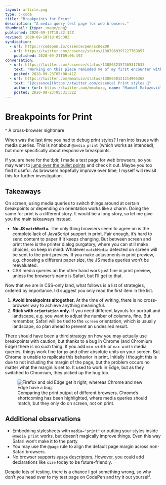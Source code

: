 ```yaml
---
layout: article.pug
type: c-code
title: "Breakpoints for Print"
description: "A media query test page for web browsers."
thumbnail: {type: image/png}
published: 2020-09-17T18:32:12Z
revised: 2020-09-18T19:05:30Z
syndication:
  - url: https://codepen.io/cssence/pen/ExKeZOR
  - url: https://twitter.com/cssence/status/1307969397227769857
    published: 2020-09-21T09:06:19Z
conversation:
  - url: https://twitter.com/cssence/status/1308632357365317633
    text: "Working on this piece reminded me of my first encounter with [@mmatuzo](https://twitter.com/mmatuzo) in 2016, a conversation on Medium, where we concluded that we share a fondness for print styles. 🖨"
    posted: 2020-09-23T05:00:41Z
  - url: https://twitter.com/mmatuzo/status/1308640121214906368
    text: "[@cssence](https://twitter.com/cssence) Print styles 💜"
    author: {url: https://twitter.com/mmatuzo, name: "Manuel Matuzović"}
    posted: 2020-09-23T05:31:32Z
---
```


# Breakpoints for Print
^ A cross-browser nightmare

When was the last time you had to debug print styles? I ran into issues with media queries. This is not about `@media print` (which works as intended), but more specifically about responsive breakpoints.

If you are here for the tl;dr, I made a test page for web browsers, so you may want to [jump over the bullet points](#showcase) and check it out. Maybe you too find it useful. As browsers hopefully improve over time, I myself will revisit this for further investigation.

## Takeaways

On screen, using media queries to switch things around at certain breakpoints or depending on orientation works like a charm. Doing the same for print is a different story. It would be a long story, so let me give you the main takeaways instead.

* **No JS `matchMedia`.** The only thing browsers seem to agree on is the complete lack of JavaScript support in print. Fair enough, it’s hard to send content to paper if it keeps changing. But between screen and print there is the printer dialog purgatory, where you can still make choices, so keep in mind: Whatever `matchMedia` detected on screen will be sent to the print preview. If you make adjustments in print preview, e.g. choosing a different paper size, the JS media queries won’t be reevaluated.
* CSS media queries on the other hand work just fine in print preview, unless the browser’s name is Safari, but I’ll get to that.

Now that we are in CSS-only land, what follows is a list of strategies, ordered by importance. I’d suggest you only read the first item in the list.

1. **Avoid breakpoints altogether.** At the time of writing, there is no cross-browser way to achieve anything meaningful.
2. **Stick with `orientation` only.** If you need different layouts for portrait and landscape, e.g. you want to adjust the number of columns, fine. But remember, Safari will be tied to the `screen` orientation, which is usually landscape, so plan ahead to prevent an undesired result.

There should have been a third strategy on how you may actually use breakpoints with caution, but thanks to a bug in Chrome (and Chromium Edge) there is no such thing. If you add `min-width` or `max-width` media queries, things work fine for `px` and other absolute units on your screen. But Chrome is unable to replicate this behavior in print. Initially I thought this is due to not including the margin of the page, but the problem occurs no matter what the margin is set to. It used to work in Edge, but as they switched to Chromium, they picked up the bug too.

<figure><img src="/2020/breakpoints-for-print/comparison.png" alt="Firefox and old Edge get it right, whereas Chrome and new Edge have a bug."><figcaption>Comparing the print output of different browsers. Chrome’s shortcoming has been highlighted, where media queries should match, but they only do on screen, not on print.</figcaption></figure>

## Additional observations

* Embedding stylesheets with `media="print"` or putting your styles inside `@media print` works, but doesn’t magically improve things. Even this way Safari won’t make it to the party.
* You may use the `@page` rule to align the default page margin across non-Safari browsers.
* No browser supports `@page` [descriptors.](https://developer.mozilla.org/en-US/docs/Web/CSS/@page) However, you could add declarations like `size` today to be future-friendly.

Despite lots of testing, there is a chance I got something wrong, so why don’t you head over to my test page on CodePen and try it out yourself.
